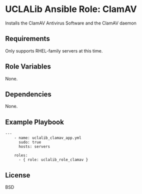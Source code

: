 UCLALib Ansible Role: ClamAV
=========

Installs the ClamAV Antivirus Software and the ClamAV daemon

Requirements
------------

Only supports RHEL-family servers at this time.

Role Variables
--------------

None.

Dependencies
------------

None.

Example Playbook
----------------

```
---
    - name: uclalib_clamav_app.yml
      sudo: true
      hosts: servers

    roles:
      - { role: uclalib_role_clamav }

```

License
-------

BSD

